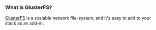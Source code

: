<!-- usedin: [ _legacy_docker/AddOns/glusterfs.md, _maestro/AddOns/glusterfs.md, _node/addons/glusterfs.md, _rails/AddOns/glusterfs.md] -->


### What is GlusterFS?
[GlusterFS](http://www.gluster.org/) is a scalable network file-system, and it's easy to add to your stack as an add-in.

